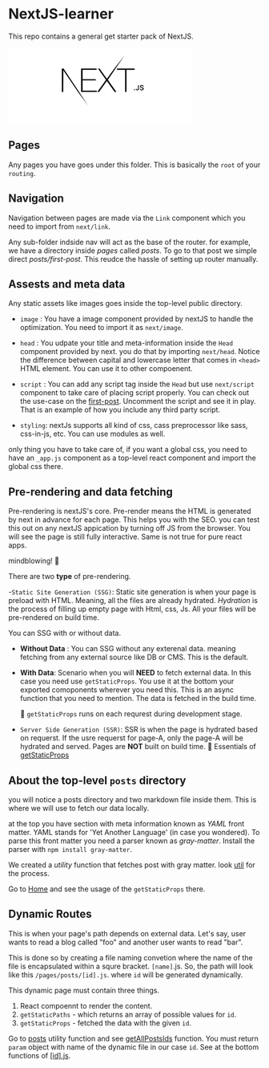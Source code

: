 # NextJS-learner

This repo contains a general get starter pack of NextJS.

![nextJslogo](/public/images/Nextjs-logo.jpg)

## Pages

Any pages you have goes under this folder. This is basically the `root` of your `routing`.

## Navigation

Navigation between pages are made via the `Link` component which you need to import from `next/link`.

Any sub-folder indside nav will act as the base of the router. for example, we have a directory inside _pages_ called _posts_. To go to that post we simple direct _posts/first-post_. This reudce the hassle of setting up router manually.

## Assests and meta data

Any static assets like images goes inside the top-level public directory.

- `image` : You have a image component provided by nextJS to handle the optimization. You need to import it as `next/image`.

- `head` : You udpate your title and meta-information inside the `Head` component provided by next. you do that by importing `next/head`. Notice the difference between capital and lowercase letter that comes in `<head>` HTML element. You can use it to other compoenent.
- `script` : You can add any script tag inside the `Head` but use `next/script` component to take care of placing script properly. You can check out the use-case on the [first-post](pages/posts/first-post.js). Uncomment the script and see it in play. That is an example of how you include any third party script.
- `styling`: nextJs supports all kind of css, cass preprocessor like sass, css-in-js, etc. You can use modules as well.

only thing you have to take care of, if you want a global css, you need to have an `_app.js` component as a top-level react component and import the global css there.

## Pre-rendering and data fetching

Pre-rendering is nextJS's core. Pre-render means the HTML is generated by next in advance for each page. This helps you with the SEO. you can test this out on any nextJS appication by turning off JS from the browser. You will see the page is still fully interactive. Same is not true for pure react apps.

mindblowing! 🤯

There are two **type** of pre-rendering.

-`Static Site Generation (SSG)`: Static site generation is when your page is preload with HTML. Meaning, all the files are already hydrated. _Hydration_ is the process of filling up empty page with Html, css, Js. All your files will be pre-rendered on build time.

You can SSG with or without data.

- **Without Data** : You can SSG without any exterenal data. meaning fetching from any external source like DB or CMS. This is the default.
- **With Data**: Scenario when you will **NEED** to fetch external data. In this case you need use `getStaticProps`. You use it at the bottom your exported comoponents wherever you need this. This is an async function that you need to mention. The data is fetched in the build time.

  📝 `getStaticProps` runs on each requrest during development stage.

- `Server Side Generation (SSR)`: SSR is when the page is hydrated based on requerst. If the usre requerst for page-A, only the page-A will be hydrated and served. Pages are **NOT** built on build time.
  🔗 Essentials of [getStaticProps](https://nextjs.org/docs/basic-features/data-fetching/get-static-props)

## About the top-level `posts` directory

you will notice a posts directory and two markdown file inside them. This is where we will use to fetch our data locally.

at the top you have section with meta information known as _YAML_ front matter. YAML stands for 'Yet Another Language' (in case you wondered). To parse this front matter you need a parser known as _gray-matter_. Install the parser with `npm install gray-matter`.

We created a _utility_ function that fetches post with gray matter. look [util](utils/posts.js) for the process.

Go to [Home](pages/index.js) and see the usage of the `getStaticProps` there.

## Dynamic Routes

This is when your page's path depends on external data. Let's say, user wants to read a blog called "foo" and another user wants to read "bar".

This is done so by creating a file naming convetion where the name of the file is encapsulated within a squre bracket. `[name]`.js. So, the path will look like this `/pages/posts/[id].js`. where `id` will be generated dynamically.

This dynamic page must contain three things.

1. React compoennt to render the content.
2. `getStaticPaths` - which returns an array of possible values for `id`.
3. `getStaticProps` - fetched the data with the given `id`.

Go to [posts](utils/posts.js) utility function and see [getAllPostsIds](utils/posts.js#37) function. You must return `param` object with name of the dynamic file in our case `id`. See at the bottom functions of [[id].js](pages/posts/[id].js).
